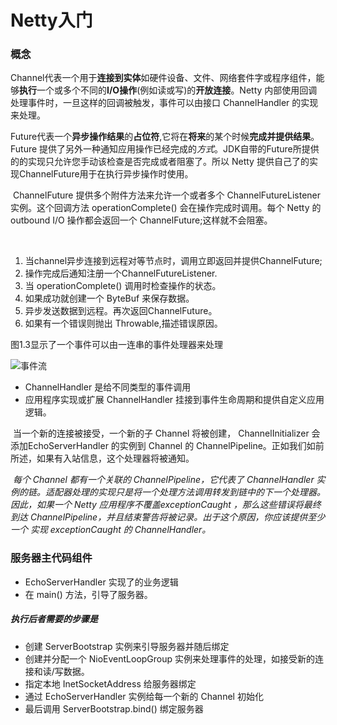 # Netty入门

### 概念

​	Channel代表一个用于**连接到实体**如硬件设备、文件、网络套件字或程序组件，能够**执行**一个或多个不同的**I/O操作**(例如读或写)的**开放连接**。Netty 内部使用回调处理事件时，一旦这样的回调被触发，事件可以由接口 ChannelHandler 的实现来处理。

​	Future代表一个**异步操作结果**的**占位符**,它将在**将来**的某个时候**完成并提供结果**。Future 提供了另外一种通知应用操作已经完成的*方式*。JDK自带的Future所提供的的实现只允许您手动该检查是否完成或者阻塞了。所以 Netty 提供自己了的实现ChannelFuture用于在执行异步操作时使用。

​	ChannelFuture 提供多个附件方法来允许一个或者多个 ChannelFutureListener 实例。这个回调方法 operationComplete() 会在操作完成时调用。每个 Netty 的 outbound I/O 操作都会返回一个 ChannelFuture;这样就不会阻塞。

​	

1. 当channel异步连接到远程对等节点时，调用立即返回并提供ChannelFuture;
2. 操作完成后通知注册一个ChannelFutureListener.
3. 当 operationComplete() 调用时检查操作的状态。
4. 如果成功就创建一个 ByteBuf 来保存数据。
5. 异步发送数据到远程。再次返回ChannelFuture。
6. 如果有一个错误则抛出 Throwable,描述错误原因。



图1.3显示了一个事件可以由一连串的事件处理器来处理

![事件流](https://waylau.gitbooks.io/essential-netty-in-action/images/Figure%201.3%20Event%20Flow.jpg)

- ChannelHandler 是给不同类型的事件调用
- 应用程序实现或扩展 ChannelHandler 挂接到事件生命周期和提供自定义应用逻辑。

​	当一个新的连接被接受，一个新的子 Channel 将被创建， ChannelInitializer 会添加EchoServerHandler
 的实例到 Channel 的 ChannelPipeline。正如我们如前所述，如果有入站信息，这个处理器将被通知。

​	*每个 Channel 都有一个关联的 ChannelPipeline，它代表了 ChannelHandler 实例的链。适配器处理的实现只是将一个处理方法调用转发到链中的下一个处理器。因此，如果一个 Netty 应用程序不覆盖exceptionCaught ，那么这些错误将最终到达 ChannelPipeline，并且结束警告将被记录。出于这个原因，你应该提供至少一个 实现 exceptionCaught 的 ChannelHandler。*



### 服务器主代码组件

- EchoServerHandler 实现了的业务逻辑
- 在 main() 方法，引导了服务器。

##### 执行后者需要的步骤是

- 创建 ServerBootstrap 实例来引导服务器并随后绑定
- 创建并分配一个 NioEventLoopGroup 实例来处理事件的处理，如接受新的连接和读/写数据。
- 指定本地 InetSocketAddress 给服务器绑定
- 通过 EchoServerHandler 实例给每一个新的 Channel 初始化
- 最后调用 ServerBootstrap.bind() 绑定服务器

​	